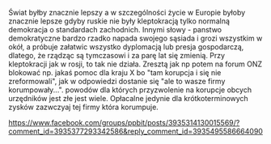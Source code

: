 Świat byłby znacznie lepszy a w szczególności życie w Europie byłoby znacznie lepsze gdyby ruskie nie były kleptokracją tylko normalną demokracja o standardach zachodnich. Innymi słowy - panstwo demokratyczne bardzo rzadko napada swojego sąsiada i grozi wszystkim w okół, a próbuje załatwic wszystko dyplomacją lub presja gospodarczą, dlatego, że rządząc są tymczasowi i za parę lat się zmienią. Przy kleptokracji jak w rosji, to tak nie działa.
Zresztą jak np potem na forum ONZ blokować np. jakaś pomoc dla kraju X bo "tam korupcja i się nie zreformowali", jak w odpowiedzi dostanie się "ale to wasze firmy korumpowały...".
powodów dla których przyzwolenie na korupcje obcych urzędników jest złe jest wiele. Opłacalne jedynie dla krótkoterminowych zysków zazwczyaj tej firmy która korumpuje.

<https://www.facebook.com/groups/ppbit/posts/3935314130015569/?comment_id=3935377293342586&reply_comment_id=3935495586664090>
